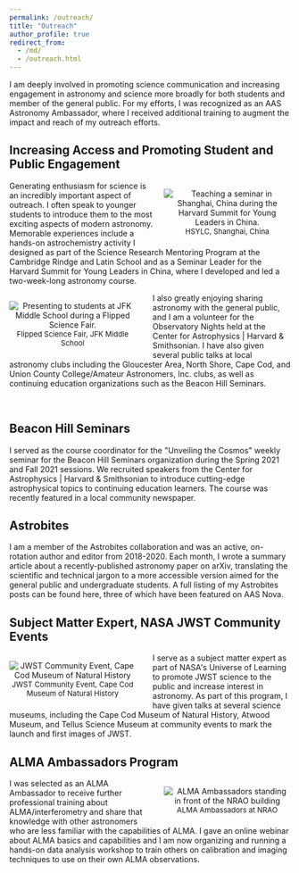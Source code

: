 ```yaml
---
permalink: /outreach/
title: "Outreach"
author_profile: true
redirect_from: 
  - /md/
  - /outreach.html
---
```


I am deeply involved in promoting science communication and increasing engagement in astronomy and science more broadly for both students and member of the general public. For my efforts, I was recognized as an <a href="https://aas.org/education/roster-aas-astronomy-ambassadors" style="text-decoration: none">AAS Astronomy Ambassador</a>, where I received additional training to augment the impact and reach of my outreach efforts.  


<h2>Increasing Access and Promoting Student and Public Engagement</h2>

<p style="text-align:center;max-width:45%;margin-left:20px;padding-bottom:-50px;display:block;float:right;vertical-align:top"><img src="https://claw-astro.github.io/images/Teaching_HSYLC.png" alt="Teaching a seminar in Shanghai, China during the Harvard Summit for Young Leaders in China." data-api-endpoint="https://claw-astro.github.io/images/Teaching_HSYLC.png" data-api-returntype="File" /><br /><span style="font-size: small;">HSYLC, Shanghai, China</span>
</p>
<p> Generating enthusiasm for science is an incredibly important aspect of outreach. I often speak to younger students to introduce them to the most exciting aspects of modern astronomy. Memorable experiences include a hands-on astrochemistry activity I designed as part of the <a href="https://projects.iq.harvard.edu/shrimp/lectures" style="text-decoration: none">Science Research Mentoring Program</a> at the Cambridge Rindge and Latin School and as a Seminar Leader for the <a href="https://hauscr.org/hsylc" style="text-decoration: none">Harvard Summit for Young Leaders in China</a>, where I developed and led a two-week-long astronomy course.</p>


<p style="text-align:center;max-width:45%;margin-right:30px;padding-bottom:-50px;display:block;float:left;vertical-align:top"><img src="https://claw-astro.github.io/images/Flipped_Science_Fair.png" alt="Presenting to students at JFK Middle School during a Flipped Science Fair." data-api-endpoint="https://claw-astro.github.io/images/Flipped_Science_Fair.png" data-api-returntype="File" /><br /><span style="font-size: small;">Flipped Science Fair, JFK Middle School</span>
</p>
<p> I also greatly enjoying sharing astronomy with the general public, and I am a volunteer for the <a href="https://pweb.cfa.harvard.edu/events/public-events" style="text-decoration: none">Observatory Nights</a> held at the Center for Astrophysics | Harvard & Smithsonian. I have also given several public talks at local astronomy clubs including the Gloucester Area, North Shore, Cape Cod, and Union County College/Amateur Astronomers, Inc. clubs, as well as continuing education organizations such as the Beacon Hill Seminars.</p><br>

<h2>Beacon Hill Seminars</h2> I served as the course coordinator for the "<a href="https://beaconhillseminars.org/events/spring-2021-courses/item/376-unveiling-the-cosmos" style="text-decoration: none">Unveiling the Cosmos</a>" weekly seminar for the <a href="https://beaconhillseminars.org/" style="text-decoration: none">Beacon Hill Seminars</a> organization during the Spring 2021 and Fall 2021 sessions. We recruited speakers from the Center for Astrophysics | Harvard & Smithsonian to introduce cutting-edge astrophysical topics to continuing education learners. The course was recently featured in a local community <a href="https://www.wickedlocal.com/story/cambridge-chronicle-tab/2021/05/07/harvard-smithsonian-center-makes-impact-outreach-lifelong-learners/4995959001/" style="text-decoration: none">newspaper</a>.

<h2>Astrobites</h2> I am a member of the <a href="https://astrobites.org/" style="text-decoration: none">Astrobites</a> collaboration and was an active, on-rotation author and editor from 2018-2020. Each month, I wrote a summary article about a recently-published astronomy paper on arXiv, translating the scientific and technical jargon to a more accessible version aimed for the general public and undergraduate students. A full listing of my Astrobites posts can be found <a href="https://astrobites.org/author/claw/" style="text-decoration: none">here</a>, three of which have been featured on <a href="https://aasnova.org/?s=charles+law+harvard" style="text-decoration: none">AAS Nova</a>.

<h2>Subject Matter Expert, NASA JWST Community Events</h2> 

<p style="text-align:center;max-width:45%;margin-right:30px;padding-bottom:-50px;display:block;float:left;vertical-align:top"><img src="https://claw-astro.github.io/images/JWST_Cape_Cod_interview.png" alt="JWST Community Event, Cape Cod Museum of Natural History" data-api-endpoint="https://claw-astro.github.io/images/JWST_Cape_Cod_interview.png" data-api-returntype="File" /><br /><span style="font-size: small;">JWST Community Event, Cape Cod Museum of Natural History</span>
</p>
<p>I serve as a subject matter expert as part of <a href="https://www.universe-of-learning.org/" style="text-decoration: none">NASA's Universe of Learning</a> to promote JWST science to the public and increase interest in astronomy. As part of this program, I have given talks at several science museums, including the <a href="[https://chathamhistoricalsociety.org/events-schedule/tuesday-talks-charles-law/](https://archive.org/details/lctvmav-Telescope-touting_Tour_Hits_the_Cape)" style="text-decoration: none">Cape Cod Museum of Natural History</a>, <a href="https://chathamhistoricalsociety.org/events-schedule/tuesday-talks-charles-law/" style="text-decoration: none">Atwood Museum</a>, and <a href="https://goallevents.com/e/tellus-science-museum-presents-lunch-andamp-learn-a-new-view-on-the-universe-with-charles-law-E200023042301203" style="text-decoration: none">Tellus Science Museum</a> at community events to mark the launch and first images of JWST.</p>



<h2>ALMA Ambassadors Program</h2> 

<p style="text-align:center;max-width:45%;margin-left:20px;padding-bottom:-50px;display:block;float:right;vertical-align:top"><img src="https://claw-astro.github.io/images/ALMA_Amb_picture.jpeg" alt="ALMA Ambassadors standing in front of the NRAO building" data-api-endpoint="https://claw-astro.github.io/images/ALMA_Amb_picture.jpeg" data-api-returntype="File" /><br /><span style="font-size: small;">ALMA Ambassadors at NRAO</span>
</p>
<p>I was selected as an <a href="https://science.nrao.edu/facilities/alma/ambassadors-program/index" style="text-decoration: none">ALMA Ambassador</a> to receive further professional training about ALMA/interferometry and share that knowledge with other astronomers who are less familiar with the capabilities of ALMA. I gave an online <a href="https://science.nrao.edu/facilities/alma/community" style="text-decoration: none">webinar</a> about ALMA basics and capabilities and I am now organizing and running a hands-on <a href="https://science.nrao.edu/facilities/alma/naasc-workshops/nrao-dr-harvard22/index" style="text-decoration: none">data analysis workshop</a> to train others on calibration and imaging techniques to use on their own ALMA observations.

  


<!---
<img src="https://claw-astro.github.io/images/Teaching_HSYLC.png" alt="Teaching about stars" style="max-width:45%;margin-left:15px;float:right"> 
<p><img src="https://claw-astro.github.io/images/Flipped_Science_Fair.png" alt="Flipped Science Fair" style="max-width:45%;margin-right:15px;float:left">
## Tips and hints

* Name a file ".md" to have it render in markdown, name it ".html" to render in HTML.
* Go to the [commit list](https://github.com/academicpages/academicpages.github.io/commits/master) (on your repo) to find the last version Github built with Jekyll. 
  * Green check: successful build
  * Orange circle: building
  * Red X: error
  * No icon: not built

## Resources
 * [Liquid syntax guide](https://shopify.github.io/liquid/tags/control-flow/)

## Markdown guide

### Header three

#### Header four

##### Header five

###### Header six

## Blockquotes

Single line blockquote:

> Quotes are cool.

## Tables

### Table 1

| Entry            | Item   |                                                              |
| --------         | ------ | ------------------------------------------------------------ |
| [John Doe](#)    | 2016   | Description of the item in the list                          |
| [Jane Doe](#)    | 2019   | Description of the item in the list                          |
| [Doe Doe](#)     | 2022   | Description of the item in the list                          |

### Table 2

| Header1 | Header2 | Header3 |
|:--------|:-------:|--------:|
| cell1   | cell2   | cell3   |
| cell4   | cell5   | cell6   |
|-----------------------------|
| cell1   | cell2   | cell3   |
| cell4   | cell5   | cell6   |
|=============================|
| Foot1   | Foot2   | Foot3   |

## Definition Lists

Definition List Title
:   Definition list division.

Startup
:   A startup company or startup is a company or temporary organization designed to search for a repeatable and scalable business model.

#dowork
:   Coined by Rob Dyrdek and his personal body guard Christopher "Big Black" Boykins, "Do Work" works as a self motivator, to motivating your friends.

Do It Live
:   I'll let Bill O'Reilly [explain](https://www.youtube.com/watch?v=O_HyZ5aW76c "We'll Do It Live") this one.

## Unordered Lists (Nested)

  * List item one 
      * List item one 
          * List item one
          * List item two
          * List item three
          * List item four
      * List item two
      * List item three
      * List item four
  * List item two
  * List item three
  * List item four

## Ordered List (Nested)

  1. List item one 
      1. List item one 
          1. List item one
          2. List item two
          3. List item three
          4. List item four
      2. List item two
      3. List item three
      4. List item four
  2. List item two
  3. List item three
  4. List item four

## Buttons

Make any link standout more when applying the `.btn` class.

## Notices

**Watch out!** You can also add notices by appending `{: .notice}` to a paragraph.
{: .notice}

## HTML Tags

### Address Tag

<address>
  1 Infinite Loop<br /> Cupertino, CA 95014<br /> United States
</address>

### Anchor Tag (aka. Link)

This is an example of a [link](http://github.com "Github").

### Abbreviation Tag

The abbreviation CSS stands for "Cascading Style Sheets".

*[CSS]: Cascading Style Sheets

### Cite Tag

"Code is poetry." ---<cite>Automattic</cite>

### Code Tag

You will learn later on in these tests that `word-wrap: break-word;` will be your best friend.

### Strike Tag

This tag will let you <strike>strikeout text</strike>.

### Emphasize Tag

The emphasize tag should _italicize_ text.

### Insert Tag

This tag should denote <ins>inserted</ins> text.

### Keyboard Tag

This scarcely known tag emulates <kbd>keyboard text</kbd>, which is usually styled like the `<code>` tag.

### Preformatted Tag

This tag styles large blocks of code.

<pre>
.post-title {
  margin: 0 0 5px;
  font-weight: bold;
  font-size: 38px;
  line-height: 1.2;
  and here's a line of some really, really, really, really long text, just to see how the PRE tag handles it and to find out how it overflows;
}
</pre>

### Quote Tag

<q>Developers, developers, developers&#8230;</q> &#8211;Steve Ballmer

### Strong Tag

This tag shows **bold text**.

### Subscript Tag

Getting our science styling on with H<sub>2</sub>O, which should push the "2" down.

### Superscript Tag

Still sticking with science and Isaac Newton's E = MC<sup>2</sup>, which should lift the 2 up.

### Variable Tag

This allows you to denote <var>variables</var>. --->
